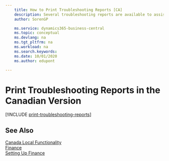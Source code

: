 ```yaml
---
    title: How to Print Troubleshooting Reports [CA]
    description: Several troubleshooting reports are available to assist Microsoft Certified Partners with troubleshooting issues in the Canadian version.
    author: SorenGP

    ms.service: dynamics365-business-central
    ms.topic: conceptual
    ms.devlang: na
    ms.tgt_pltfrm: na
    ms.workload: na
    ms.search.keywords:
    ms.date: 10/01/2020
    ms.author: edupont

---
```

# Print Troubleshooting Reports in the Canadian Version

[!INCLUDE [print-troubleshooting-reports](../includes/CAMXUS/print-troubleshooting-reports.md)]

## See Also

[Canada Local Functionality](canada-local-functionality.md)  
[Finance](../../finance.md)  
[Setting Up Finance](../../finance.md)  
